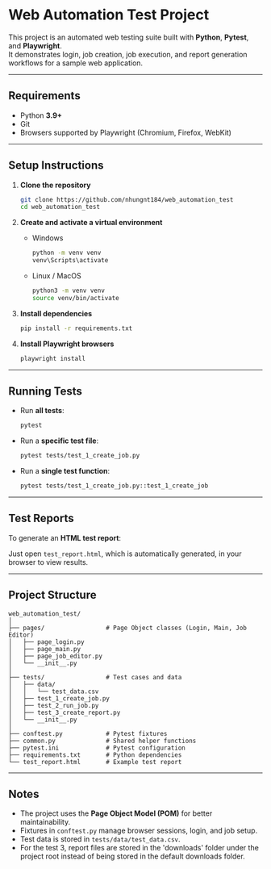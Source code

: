 # Web Automation Test Project

This project is an automated web testing suite built with **Python**, **Pytest**, and **Playwright**.  
It demonstrates login, job creation, job execution, and report generation workflows for a sample web application.  

---

## Requirements

- Python **3.9+**
- Git
- Browsers supported by Playwright (Chromium, Firefox, WebKit)

---

## Setup Instructions

1. **Clone the repository**  
   ```bash
   git clone https://github.com/nhungnt184/web_automation_test
   cd web_automation_test
   ```

2. **Create and activate a virtual environment**  
   - Windows  
     ```bash
     python -m venv venv
     venv\Scripts\activate
     ```  
   - Linux / MacOS  
     ```bash
     python3 -m venv venv
     source venv/bin/activate
     ```

3. **Install dependencies**  
   ```bash
   pip install -r requirements.txt
   ```

4. **Install Playwright browsers**  
   ```bash
   playwright install
   ```

---

## Running Tests

- Run **all tests**:
  ```bash
  pytest
  ```

- Run a **specific test file**:
  ```bash
  pytest tests/test_1_create_job.py
  ```

- Run a **single test function**:
  ```bash
  pytest tests/test_1_create_job.py::test_1_create_job
  ```

---

## Test Reports

To generate an **HTML test report**:

Just open `test_report.html`, which is automatically generated, in your browser to view results.

---

## Project Structure

```
web_automation_test/
│
├── pages/                 # Page Object classes (Login, Main, Job Editor)
│   ├── page_login.py
│   ├── page_main.py
│   ├── page_job_editor.py
│   └── __init__.py
│
├── tests/                 # Test cases and data
│   ├── data/
│   │   └── test_data.csv
│   ├── test_1_create_job.py
│   ├── test_2_run_job.py
│   ├── test_3_create_report.py
│   └── __init__.py
│
├── conftest.py            # Pytest fixtures
├── common.py              # Shared helper functions
├── pytest.ini             # Pytest configuration
├── requirements.txt       # Python dependencies
└── test_report.html       # Example test report
```

---

## Notes

- The project uses the **Page Object Model (POM)** for better maintainability.  
- Fixtures in `conftest.py` manage browser sessions, login, and job setup.  
- Test data is stored in `tests/data/test_data.csv`. 
- For the test 3, report files are stored in the 'downloads' folder under the project root instead of being stored in the default downloads folder.